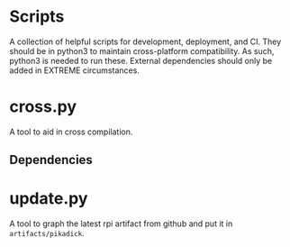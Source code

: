 # Scripts
A collection of helpful scripts for development, deployment, and CI. 
They should be in python3 to maintain cross-platform compatibility. 
As such, python3 is needed to run these. 
External dependencies should only be added in EXTREME circumstances.

# cross.py
A tool to aid in cross compilation.

## Dependencies

# update.py
A tool to graph the latest rpi artifact from github and put it in `artifacts/pikadick`.